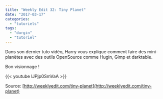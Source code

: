 ```yaml
---
title: "Weekly Edit 32: Tiny Planet"
date: "2017-03-17"
categories: 
  - "tutoriels"
tags: 
  - "durgin"
  - "tutoriel"
---
```


Dans son dernier tuto vidéo, Harry vous explique comment faire des mini-planètes avec des outils OpenSource comme Hugin, Gimp et darktable.

Bon visionnage !

{{< youtube lJPjp0SmVaA >}}

Source: [http://weeklyedit.com/tiny-planet](http://weeklyedit.com/tiny-planet)

